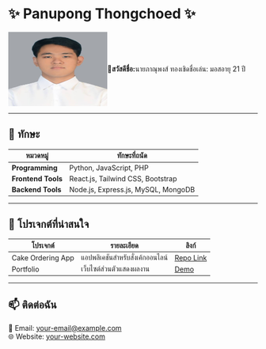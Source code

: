 # ✨ Panupong Thongchoed ✨

<div style="display: flex; align-items: center;">
  <img src="img/Myself.jpg" alt="ตัวอย่างรูปภาพ" width="200" height="150">
  <h4>👋สวัสดี </h4>
  <p><h4>ชื่อ:</h4> นายภาณุพงส์ ทองเชิด</p>
  <p>ชื่อเล่น: มอส</p>
  <p>อายุ 21 ปี</p>
</div>

---

## 🔧 **ทักษะ**

| **หมวดหมู่**       | **ทักษะที่ถนัด**                     |
|---------------------|---------------------------------------|
| **Programming**     | Python, JavaScript, PHP              |
| **Frontend Tools**  | React.js, Tailwind CSS, Bootstrap    |
| **Backend Tools**   | Node.js, Express.js, MySQL, MongoDB  |

---

## 📂 **โปรเจกต์ที่น่าสนใจ**

| โปรเจกต์         | รายละเอียด                              | ลิงก์                                     |
|-------------------|-----------------------------------------|-------------------------------------------|
| Cake Ordering App | แอปพลิเคชันสำหรับสั่งเค้กออนไลน์      | [Repo Link](https://github.com/your-repo) |
| Portfolio         | เว็บไซต์ส่วนตัวแสดงผลงาน             | [Demo](https://your-portfolio.com)        |

---

## 📫 **ติดต่อฉัน**
📧 Email: [your-email@example.com](mailto:your-email@example.com)  
🌐 Website: [your-website.com](https://your-website.com)  
